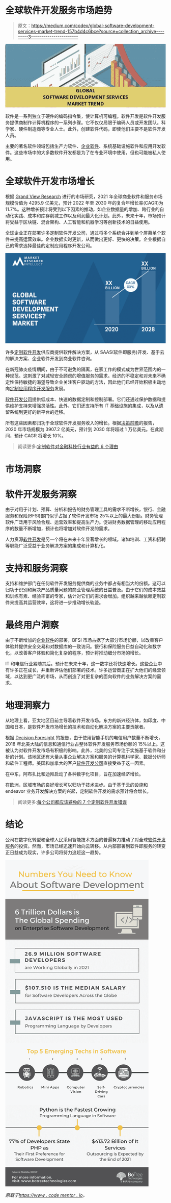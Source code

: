 # 全球软件开发服务市场趋势

> 原文：<https://medium.com/codex/global-software-development-services-market-trend-157b4d4c6bce?source=collection_archive---------3----------------------->

![](img/fcf1ee5ebd5a18c1549fe2c5d8fc400b.png)

软件是一系列独立于硬件的编码指令集，使计算机可编程。软件开发是软件开发服务提供商制作计算机程序的一系列步骤。它不仅仅局限于编码人员或开发团队。科学家、硬件制造商等专业人士。此外，创建软件代码，即使他们主要不是软件开发人员。

主要的著名软件领域包括生产力软件、[企业软件](https://topdigital.agency/top-20-reasons-to-choose-net-for-enterprise-application-development/)、系统基础设施软件和应用开发软件。这些市场中的大多数软件开发都是为了在专业环境中使用，但也可能被私人使用。

# 全球软件开发市场增长

根据 [Grand View Research](https://www.grandviewresearch.com/industry-analysis/business-software-services-market) 进行的市场研究，2021 年全球商业软件和服务市场规模价值为 4295.9 亿美元，预计 2022 年至 2030 年的复合年增长率(CAGR)为 11.7%。这种增长预计将受到以下因素的推动，如企业数据量的增加、跨行业的自动化实践、成本和库存削减工作以及利润最大化计划。此外，未来十年，市场预计将受益于区块链、混合架构、人工智能和机器学习等创新技术的日益使用。

全球企业正在部署许多定制软件开发公司，通过将多个系统合并到单个屏幕单个软件来提高运营效率。企业数据实时更新，从而做出更好、更快的决策。企业根据自己的需求选择最佳的定制应用程序开发公司。

![](img/cfe1f39e947225251abe32947ecb5dfd.png)

许多[定制软件开发](https://www.botreetechnologies.com/blog/top-skills-software-development-companies-looking-for/)供应商提供软件解决方案，从 SAAS(软件即服务)开发、基于云的解决方案、企业软件开发到商业软件咨询。

在新冠肺炎疫情期间，由于不可避免的隔离，在家工作的模式成为世界范围内的一种规范。这刺激了对减轻安全顾虑的增值服务的需求。经济的不稳定和对未来不确定性保持敏捷的渴望导致企业关注客户驱动的方法，因此他们已经开始积极主动地向[定制应用程序开发服务](https://www.botreetechnologies.com/blog/customized-software-what-is-it-types-and-examples/)发展。

[软件开发公司](https://botreetechnologies.medium.com/top-10-custom-software-development-companies-in-2022-5045e31cadd3)提供低成本、快速的数据定制和控制部署。它们还通过保护数据和提供维护支持来增强灵活性。此外，它们还支持所有 IT 基础设施的集成，以及从遗留系统到更好的新平台的迁移。

所有这些因素都归功于全球软件开发服务收入的增长。根据[决策前瞻](https://www.decisionforesight.com/reports/software-development-services-market#:~:text=Software%20Development%20Services%20Market%20size%20accounted%20390.72%20billion%20in%202020,are%20operating%20in%20the%20market.)的报告，2020 年市场规模为 3907.2 亿美元，预计到 2030 年将超过 1 万亿美元。在此期间，预计 CAGR 将增长 10%。

> 阅读更多:[定制软件对金融科技行业有益的 6 个理由](https://www.botreetechnologies.com/blog/reasons-custom-software-is-great-for-the-fintech-industry/)

# 市场洞察

# 软件开发服务洞察

由于对用于计划、预算、分析和报告的财务管理工具的需求不断增长，银行、金融服务和保险(BFSI)部门似乎占据了软件开发市场 25%以上的最大份额。财务管理软件广泛用于风险合规、运营效率和提高生产力。促进财务数据管理的移动应用程序的数量不断增加，预计也将增加对软件开发的需求。

人力资源[软件开发](https://www.botreetechnologies.com/blog/why-companies-use-net-for-enterprise-development/)是另一个将在未来十年显著增长的领域。诸如培训、工资和招聘等职能广泛受益于业务解决方案的集成和计算机化。

# 支持和服务洞察

支持和维护部门在任何软件开发服务提供商的业务中都占有相当大的份额。这可以归功于识别和解决产品质量问题的商业管理系统的日益普及。由于它们的成本效益和训练有素、经验丰富的专家，估计对它们的需求会增加。组织越来越依赖定制软件来提高其运营效率，这将进一步推动增长轨迹。

# 最终用户洞察

由于不断增加的[企业软件](https://www.botreetechnologies.com/blog/strategies-to-speed-up-software-development-process/)的部署，BFSI 市场占据了大部分市场份额，以改善客户体验并提供安全交易和对数据库的一致访问。银行和保险服务日益自动化和数字化，以改善客户体验和简化复杂的程序，预计将推动细分市场的增长。

IT 和电信行业紧随其后。预计在未来十年，这一数字还将快速增长。这些企业中有许多正在成长，并重新评估他们部署的技术。许多运营商正在扩大他们的经营领域，以达到更广泛的市场，从而创造了对更复杂的面向软件的业务解决方案的需求。

# 地理洞察力

从地理上看，亚太地区目前主导着软件开发市场。东方的新兴经济体，如印度、中国和日本，是软件开发市场增长的技术和自动化解决方案的主要贡献者。

根据 [Decision Foresight](https://www.decisionforesight.com/reports/software-development-services-market#:~:text=Software%20Development%20Services%20Market%20size%20accounted%20390.72%20billion%20in%202020,are%20operating%20in%20the%20market.) 的报告，由于使用智能手机的电信用户数量不断增长，2018 年北美大陆的信息和通信行业占整体软件开发服务市场份额的 15%以上。这被认为对软件开发市场有积极的影响。此外，北美的公司专注于实施基于软件和分析的计划。该地区还有大量从事企业解决方案和服务的计算机科学家、数据分析师和软件工程师。美国和加拿大的客户[软件开发公司](https://www.botreetechnologies.com/)直接受益于这一因素。

在中东，阿布扎比和迪拜启动了各种数字化项目，旨在加速经济增长。

在欧洲，区域市场的良好增长可以归功于技术进步。由于基于云的设施和 endeavor 业务开发解决方案的兴起，定制软件开发的需求预计将会增长。

> 阅读更多:[每个公司都应该避免的 7 个定制软件开发错误](https://www.botreetechnologies.com/blog/custom-software-development-mistakes/)

# 结论

公司在数字化转型和全球人民采用智能技术方面的普遍努力推动了对全球[软件开发服务](https://www.botreetechnologies.com/software-development-company)的投资。然而，市场已经迅速开始向云转移。从内部部署到软件即服务的转变正日益成为现实，许多公司将努力追赶这一趋势。

![](img/430d752576cc70f4e7f527119fcad445.png)

*原载于*[*https://www . code mentor . io*](https://www.codementor.io/@parthbarot/draft/1skwvvk340)*。*